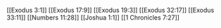 [[Exodus 3:1]]
[[Exodus 17:9]]
[[Exodus 19:3]]
[[Exodus 32:17]]
[[Exodus 33:11]]
[[Numbers 11:28]]
[[Joshua 1:1]]
[[1 Chronicles 7:27]]
